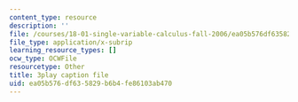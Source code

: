 ```yaml
---
content_type: resource
description: ''
file: /courses/18-01-single-variable-calculus-fall-2006/ea05b576df635829b6b4fe86103ab470_KhwQKE_tld0.srt
file_type: application/x-subrip
learning_resource_types: []
ocw_type: OCWFile
resourcetype: Other
title: 3play caption file
uid: ea05b576-df63-5829-b6b4-fe86103ab470
---
```

